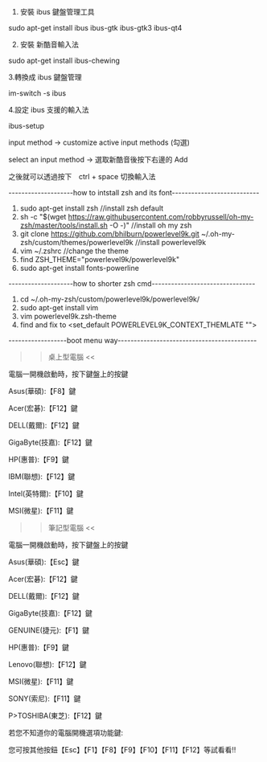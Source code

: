 

1. 安裝 ibus  鍵盤管理工具

 sudo apt-get install ibus ibus-gtk ibus-gtk3 ibus-qt4

2. 安裝 新酷音輸入法

 sudo apt-get install ibus-chewing

3.轉換成  ibus 鍵盤管理

   im-switch -s ibus

4.設定 ibus 支援的輸入法

   ibus-setup

 

input method -> customize active input methods (勾選)

select an input method -> 選取新酷音後按下右邊的 Add

之後就可以透過按下　ctrl + space 切換輸入法


--------------------how to intstall zsh and its font---------------------------
1. sudo apt-get install zsh //install zsh default
2. sh -c "$(wget https://raw.githubusercontent.com/robbyrussell/oh-my-zsh/master/tools/install.sh -O -)" //install oh my zsh
3. git clone https://github.com/bhilburn/powerlevel9k.git ~/.oh-my-zsh/custom/themes/powerlevel9k //install powerlevel9k 
4. vim ~/.zshrc //change the theme
5. find ZSH_THEME="powerlevel9k/powerlevel9k"
6. sudo apt-get install fonts-powerline


--------------------how to shorter zsh cmd--------------------------------
1. cd ~/.oh-my-zsh/custom/powerlevel9k/powerlevel9k/
2. sudo apt-get install vim
3. vim powerlevel9k.zsh-theme 
4. find and fix to <set_default POWERLEVEL9K_CONTEXT_THEMLATE "">


------------------boot menu way-------------------------------------------
>> 桌上型電腦 <<

電腦一開機啟動時，按下鍵盤上的按鍵

Asus(華碩):【F8】鍵

Acer(宏碁):【F12】鍵

DELL(戴爾):【F12】鍵

GigaByte(技嘉):【F12】鍵

HP(惠普):【F9】鍵

IBM(聯想):【F12】鍵

Intel(英特爾):【F10】鍵

MSI(微星):【F11】鍵


>> 筆記型電腦 <<

電腦一開機啟動時，按下鍵盤上的按鍵

Asus(華碩):【Esc】鍵

Acer(宏碁):【F12】鍵

DELL(戴爾):【F12】鍵

GigaByte(技嘉):【F12】鍵

GENUINE(捷元):【F1】鍵

HP(惠普):【F9】鍵

Lenovo(聯想):【F12】鍵

MSI(微星):【F11】鍵

SONY(索尼):【F11】鍵

P>TOSHIBA(東芝):【F12】鍵

若您不知道你的電腦開機選項功能鍵:

您可按其他按鈕【Esc】【F1】【F8】【F9】【F10】【F11】【F12】等試看看!!

